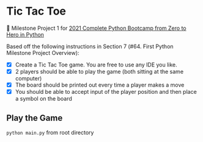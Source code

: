 # Tic Tac Toe

:snake: Milestone Project 1 for [2021 Complete Python Bootcamp from Zero to Hero in Python](https://www.udemy.com/course/complete-python-bootcamp/)

Based off the following instructions in Section 7 (#64. First Python Milestone Project Overview):

- [x] Create a Tic Tac Toe game. You are free to use any IDE you like.
- [x] 2 players should be able to play the game (both sitting at the same computer)
- [x] The board should be printed out every time a player makes a move
- [x] You should be able to accept input of the player position and then place a symbol on the board

## Play the Game

`python main.py` from root directory
